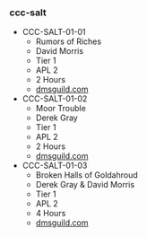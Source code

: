 ### ccc-salt
* CCC-SALT-01-01
    * Rumors of Riches
    * David Morris
    * Tier 1
    * APL 2
    * 2 Hours
    * [dmsguild.com](http://www.dmsguild.com/product/210440/CCCSALT0101-Rumors-of-Riches?affiliate_id=757342)
* CCC-SALT-01-02
    * Moor Trouble
    * Derek Gray
    * Tier 1
    * APL 2
    * 2 Hours
    * [dmsguild.com](http://www.dmsguild.com/product/210443/CCCSALT0102-Moor-Trouble?affiliate_id=757342)
* CCC-SALT-01-03
    * Broken Halls of Goldahroud
    * Derek Gray & David Morris
    * Tier 1
    * APL 2
    * 4 Hours
    * [dmsguild.com](http://www.dmsguild.com/product/210444/CCCSALT0103-Broken-Halls-of-Goldahroud?affiliate_id=757342)
